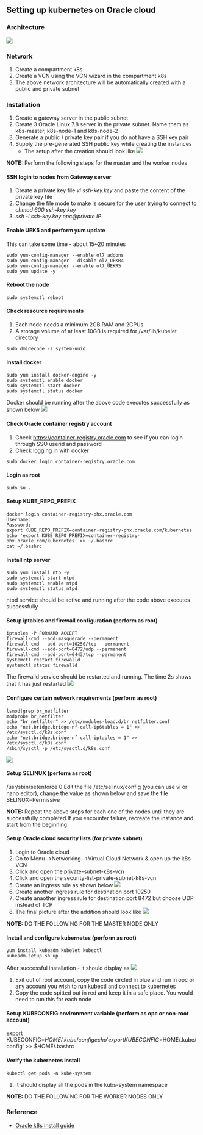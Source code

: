 ## Setting up kubernetes on Oracle cloud 



### Architecture
![](images/ArchStd.png)

### Network
1. Create a compartment k8s
2. Create a VCN using the VCN wizard in the compartment k8s
3. The above network architecture will be automatically created with a public and private subnet

### Installation
1. Create a gateway server in the public subnet
2. Create 3 Oracle Linux 7.8 server in the private subnet. Name them as k8s-master, k8s-node-1 and k8s-node-2
3. Generate a public / private key pair if you do not have a SSH key pair
4. Supply the pre-generated SSH public key while creating the instances
   * The setup after the creation should look like 
![](images/ArchSetup.PNG)

**NOTE:** Perform the following steps for the master and the worker nodes 
#### SSH login to nodes from Gateway server
1. Create a private key file *vi ssh-key.key* and paste the content of the private key file 
2. Change the file mode to make is secure for the user trying to connect to *chmod 600 ssh-key.key*
3. *ssh -i ssh-key.key opc@private IP* 

#### Enable UEK5 and perform yum update 
This can take some time - about 15~20 minutes
<pre><code>sudo yum-config-manager --enable ol7_addons
sudo yum-config-manager --disable ol7_UEKR4
sudo yum-config-manager --enable ol7_UEKR5
sudo yum update -y</code></pre> 

#### Reboot the node 
<pre><code>sudo systemctl reboot</code></pre>

#### Check resource requirements 
1. Each node needs a minimum 2GB RAM and 2CPUs
2. A storage volume of at least 10GB is required for /var/lib/kubelet directory
<pre><code>sudo dmidecode -s system-uuid</code></pre>

#### Install docker 
<pre><code>sudo yum install docker-engine -y
sudo systemctl enable docker
sudo systemctl start docker
sudo systemctl status docker</code></pre>
Docker should be running after the above code executes successfully as shown below
![](images/dockerRunning.png)

#### Check Oracle container registry account 
1. Check https://container-registry.oracle.com to see if you can login through SSO userid and password
2. Check logging in with docker 
<pre><code>sudo docker login container-registry.oracle.com</code></pre>

#### Login as root 
<pre><code>sudo su -</code></pre>

#### Setup KUBE_REPO_PREFIX
<pre><code>docker login container-registry-phx.oracle.com
Username: <your email address>
Password: <Your container-registry password>
export KUBE_REPO_PREFIX=container-registry-phx.oracle.com/kubernetes
echo 'export KUBE_REPO_PREFIX=container-registry-phx.oracle.com/kubernetes' >> ~/.bashrc
cat ~/.bashrc</code></pre>

#### Install ntp server
<pre><code>sudo yum install ntp -y
sudo systemctl start ntpd
sudo systemctl enable ntpd
sudo systemctl status ntpd</code></pre>
ntpd service should be active and running after the code above executes successfully

#### Setup iptables and firewall configuration (perform as root)
<pre><code>iptables -P FORWARD ACCEPT
firewall-cmd --add-masquerade --permanent
firewall-cmd --add-port=10250/tcp --permanent
firewall-cmd --add-port=8472/udp --permanent
firewall-cmd --add-port=6443/tcp --permanent
systemctl restart firewalld
systemctl status firewalld</code></pre>
The firewalld service should be restarted and running. The time 2s shows that it has just restarted
![](images/firewalld.png)

#### Configure certain network requirements (perform as root)
<pre><code>lsmod|grep br_netfilter
modprobe br_netfilter
echo "br_netfilter" >> /etc/modules-load.d/br_netfilter.conf
echo "net.bridge.bridge-nf-call-ip6tables = 1" >> /etc/sysctl.d/k8s.conf
echo "net.bridge.bridge-nf-call-iptables = 1" >> /etc/sysctl.d/k8s.conf
/sbin/sysctl -p /etc/sysctl.d/k8s.conf</code></pre>
![](images/netbridge.png)

#### Setup SELINUX (perform as root)
/usr/sbin/setenforce 0
Edit the file /etc/selinux/config (you can use vi or nano editor), change the value as shown below and save the file 
SELINUX=Permissive

**NOTE:** Repeat the above steps for each one of the nodes until they are successfully completed.If you encounter failure, recreate the instance and start from the beginning

#### Setup Oracle cloud security lists (for private subnet)
1. Login to Oracle cloud
2. Go to Menu-->Networking-->Virtual Cloud Network & open up the k8s VCN
3. Click and open the private-subnet-k8s-vcn
4. Click and open the security-list-private-subnet-k8s-vcn
5. Create an ingress rule as shown below 
![](images/ingress1.png)
6. Create another ingress rule for destination port 10250
7. Create anaother ingress rule for destination port 8472 but choose UDP instead of TCP
8. The final picture after the addition should look like 
![](images/ingress2.png)

**NOTE:** DO THE FOLLOWING FOR THE MASTER NODE ONLY

#### Install and configure kubernetes (perform as root)
<pre><code>yum install kubeadm kubelet kubectl
kubeadm-setup.sh up</code></pre>
After successful installation - it should display as 
![](images/k8s-2.png)
1. Exit out of root account, copy the code circled in blue and run in opc or any account you wish to run kubectl and connect to kubernetes
2. Copy the code spitted out in red and keep it in a safe place. You would need to run this for each node

#### Setup KUBECONFIG environment variable (perform as opc or non-root account)
export KUBECONFIG=$HOME/.kube/config
echo 'export KUBECONFIG=$HOME/.kube/config' >> $HOME/.bashrc

#### Verify the kubernetes install
<pre><code>kubectl get pods -n kube-system</code></pre>
1. It should display all the pods in the kubs-system namespace

**NOTE:** DO THE FOLLOWING FOR THE WORKER NODES ONLY

### Reference
* [Oracle k8s install guide](https://docs.oracle.com/en/operating-systems/oracle-linux/kubernetes/kubernetes_install_upgrade.html)
